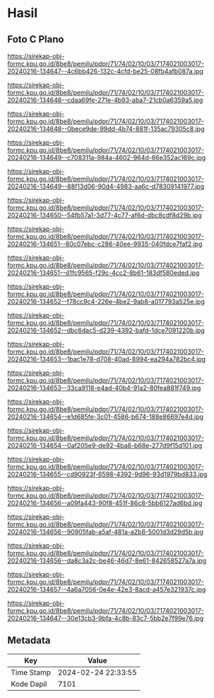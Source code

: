 # Hasil

## Foto C Plano

https://sirekap-obj-formc.kpu.go.id/8be8/pemilu/pdpr/71/74/02/10/03/7174021003017-20240216-134647--4c6bb426-132c-4cfd-be25-08fb4afb087a.jpg

https://sirekap-obj-formc.kpu.go.id/8be8/pemilu/pdpr/71/74/02/10/03/7174021003017-20240216-134648--cdaa69fe-271e-4b93-aba7-21cb0a6359a5.jpg

https://sirekap-obj-formc.kpu.go.id/8be8/pemilu/pdpr/71/74/02/10/03/7174021003017-20240216-134648--0bece9de-99dd-4b74-881f-135ac79305c8.jpg

https://sirekap-obj-formc.kpu.go.id/8be8/pemilu/pdpr/71/74/02/10/03/7174021003017-20240216-134649--c708311a-984a-4602-964d-66e352ac169c.jpg

https://sirekap-obj-formc.kpu.go.id/8be8/pemilu/pdpr/71/74/02/10/03/7174021003017-20240216-134649--88f13d06-90d4-4983-aa6c-d78309141977.jpg

https://sirekap-obj-formc.kpu.go.id/8be8/pemilu/pdpr/71/74/02/10/03/7174021003017-20240216-134650--54fb57a1-3d77-4c77-af6d-dbc8cdf8d29b.jpg

https://sirekap-obj-formc.kpu.go.id/8be8/pemilu/pdpr/71/74/02/10/03/7174021003017-20240216-134651--80c07ebc-c286-40ee-9935-040fdce7faf2.jpg

https://sirekap-obj-formc.kpu.go.id/8be8/pemilu/pdpr/71/74/02/10/03/7174021003017-20240216-134651--d1fc9565-f29c-4cc2-8b61-183df580eded.jpg

https://sirekap-obj-formc.kpu.go.id/8be8/pemilu/pdpr/71/74/02/10/03/7174021003017-20240216-134652--f78cc9c4-226e-4be2-9ab8-a017793a525e.jpg

https://sirekap-obj-formc.kpu.go.id/8be8/pemilu/pdpr/71/74/02/10/03/7174021003017-20240216-134652--dbc6dac5-d239-4392-bafd-1dce7091220b.jpg

https://sirekap-obj-formc.kpu.go.id/8be8/pemilu/pdpr/71/74/02/10/03/7174021003017-20240216-134653--1bac1e78-d708-40ad-8994-ea294a782bc4.jpg

https://sirekap-obj-formc.kpu.go.id/8be8/pemilu/pdpr/71/74/02/10/03/7174021003017-20240216-134653--33ca9118-e4ad-40b4-91a2-80fea881f749.jpg

https://sirekap-obj-formc.kpu.go.id/8be8/pemilu/pdpr/71/74/02/10/03/7174021003017-20240216-134654--e1d685fe-3c01-4586-b674-188e86697e4d.jpg

https://sirekap-obj-formc.kpu.go.id/8be8/pemilu/pdpr/71/74/02/10/03/7174021003017-20240216-134654--0af205e9-de92-4ba8-b68e-277d9f15d101.jpg

https://sirekap-obj-formc.kpu.go.id/8be8/pemilu/pdpr/71/74/02/10/03/7174021003017-20240216-134655--cd90923f-6598-4392-9d96-93d1979bd833.jpg

https://sirekap-obj-formc.kpu.go.id/8be8/pemilu/pdpr/71/74/02/10/03/7174021003017-20240216-134656--a09fa443-90f8-451f-86c8-5bb6127ad6bd.jpg

https://sirekap-obj-formc.kpu.go.id/8be8/pemilu/pdpr/71/74/02/10/03/7174021003017-20240216-134656--90905fab-a5af-481a-a2b8-5001d3d29d5b.jpg

https://sirekap-obj-formc.kpu.go.id/8be8/pemilu/pdpr/71/74/02/10/03/7174021003017-20240216-134656--da8c3a2c-be46-46d7-8e61-842658527a7a.jpg

https://sirekap-obj-formc.kpu.go.id/8be8/pemilu/pdpr/71/74/02/10/03/7174021003017-20240216-134657--4a6a7056-0e4e-42e3-8acd-a457e321937c.jpg

https://sirekap-obj-formc.kpu.go.id/8be8/pemilu/pdpr/71/74/02/10/03/7174021003017-20240216-134647--30e13cb3-9bfa-4c8b-83c7-5bb2e7f99e76.jpg


## Metadata

| Key        | Value               |
| ---------- | ------------------- |
| Time Stamp | 2024-02-24 22:33:55 |
| Kode Dapil | 7101                |



